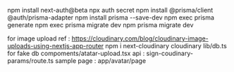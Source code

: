 npm install next-auth@beta
npx auth secret
npm install @prisma/client @auth/prisma-adapter
npm install prisma --save-dev
npm exec prisma generate
npm exec prisma migrate dev
npm prisma migrate dev


for image upload 
ref : https://cloudinary.com/blog/cloudinary-image-uploads-using-nextjs-app-router
 npm i next-cloudinary cloudinary
 lib/db.ts for fake db
 compoments/atatar-upload.tsx
 api : sign-coudinary-params/route.ts
 sample page : app/avatar/page